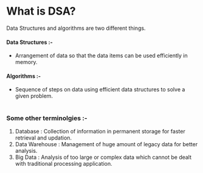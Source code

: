 # What is DSA?

Data Structures and algorithms are two different things.

#### Data Structures :-
- Arrangement of data so that the data items can be used efficiently in memory.

#### Algorithms :- 
- Sequence of steps on data using efficient data structures to solve a given problem.

#

### Some other terminolgies :-

1. Database : Collection of information in permanent storage for faster retrieval and updation.
2. Data Warehouse : Management of huge amount of legacy data for better analysis. 
3. Big Data : Analysis of too large or complex data which cannot be dealt with traditional processing application.